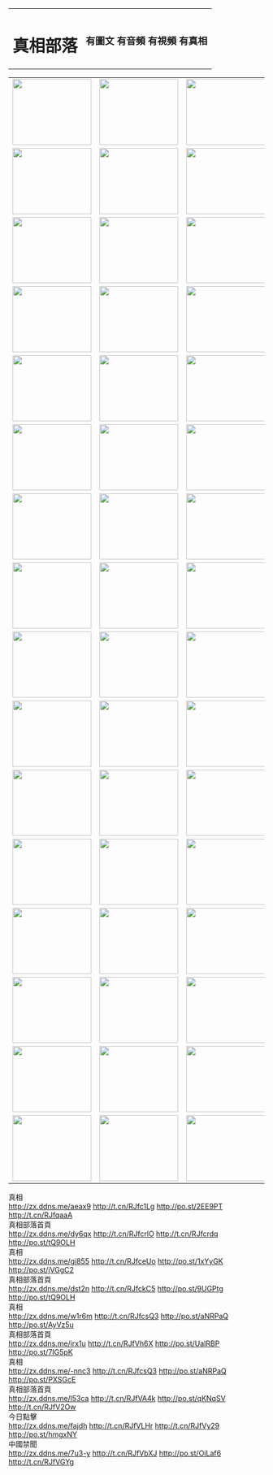 <table>
<tr>

<td>
	<H1>真相部落</H1>
</td>
<td>
	<H3>有圖文 有音頻 有視頻 有真相</H3>
</td>
</tr>

</table>
<table>
<tr>
	<td><a href="http://144.expo-peru.com/xtr/107/"><img  src ="http://144.expo-peru.com/pic/2017/02/107.jpg" width="155px" height="130px"></a></td>
	<td><a href="http://144.expo-peru.com/xtr/829/"><img src ="http://144.expo-peru.com/pic/2017/02/829.jpg" width="155px" height="130px"></a></td>
	<td><a href="http://144.expo-peru.com/xtr/69/"><img  src ="http://144.expo-peru.com/pic/2017/02/69.jpg" width="155px" height="130px"></a></td>
	<td><a href="http://144.expo-peru.com/xtr/99/"><img  src ="http://144.expo-peru.com/pic/2017/02/99.jpg" width="155px" height="130px"></a></td>
</tr>
<tr>
	<td><a href="http://144.expo-peru.com/xtr/40/"><img  src ="http://144.expo-peru.com/pic/2017/02/40.jpg" width="155px" height="130px"></a></td>
	<td><a href="http://144.expo-peru.com/xtr/20/"><img  src ="http://144.expo-peru.com/pic/2017/02/20.jpg" width="155px" height="130px"></a></td>
	<td><a href="http://144.expo-peru.com/xtr/81/"><img  src ="http://144.expo-peru.com/pic/2017/02/81.jpg" width="155px" height="130px"></a></td>
	<td><a href="http://144.expo-peru.com/xtr/2/"><img  src ="http://144.expo-peru.com/pic/2017/02/2.jpg" width="155px" height="130px"></a></td>
</tr>
<tr>
	<td><a href="http://144.expo-peru.com/xtr/86/"><img  src ="http://144.expo-peru.com/pic/2017/02/86.jpg" width="155px" height="130px"></a></td>
	<td><a href="http://144.expo-peru.com/xtr/109/"><img  src ="http://144.expo-peru.com/pic/2017/02/109.jpg" width="155px" height="130px"></a></td>
	<td><a href="http://144.expo-peru.com/xtr/1378/"><img  src ="http://144.expo-peru.com/pic/2017/02/1378.jpg" width="155px" height="130px"></a></td>
	<td><a href="http://144.expo-peru.com/xtr/57/"><img  src ="http://144.expo-peru.com/pic/2017/02/57.jpg" width="155px" height="130px"></a></td>
</tr>
<tr>
	<td><a href="http://144.expo-peru.com/xtr/1219/"><img  src ="http://144.expo-peru.com/pic/2017/02/1219.jpg" width="155px" height="130px"></a></td>
	<td><a href="http://144.expo-peru.com/xtr/1220/"><img  src ="http://144.expo-peru.com/pic/2017/02/1220.jpg" width="155px" height="130px"></a></td>
	<td><a href="http://144.expo-peru.com/xtr/1221/"><img  src ="http://144.expo-peru.com/pic/2017/02/1221.jpg" width="155px" height="130px"></a></td>
	<td><a href="http://144.expo-peru.com/xtr/51/"><img  src ="http://144.expo-peru.com/pic/2017/02/51.jpg" width="155px" height="130px"></a></td>
</tr>
<tr>
	<td><a href="http://144.expo-peru.com/xtr/1055/"><img  src ="http://144.expo-peru.com/pic/2017/02/1055.jpg" width="155px" height="130px"></a></td>
	<td><a href="http://144.expo-peru.com/xtr/611/"><img  src ="http://144.expo-peru.com/pic/2017/02/611.jpg" width="155px" height="130px"></a></td>
	<td><a href="http://144.expo-peru.com/xtr/1121/"><img  src ="http://144.expo-peru.com/pic/2017/02/1121.jpg" width="155px" height="130px"></a></td>
	<td><a href="http://144.expo-peru.com/xtr/610/"><img  src ="http://144.expo-peru.com/pic/2017/02/610.jpg" width="155px" height="130px"></a></td>
</tr>
<tr>
	<td><a href="http://144.expo-peru.com/xtr/1128/"><img  src ="http://144.expo-peru.com/pic/2017/02/1128.jpg" width="155px" height="130px"></a></td>
	<td><a href="http://144.expo-peru.com/xtr/1395/"><img  src ="http://144.expo-peru.com/pic/2017/02/1406.jpg" width="155px" height="130px"></a></td>
	<td><a href="http://144.expo-peru.com/xtr/1407/"><img  src ="http://144.expo-peru.com/pic/2017/02/1407.jpg" width="155px" height="130px"></a></td>
	<td><a href="http://144.expo-peru.com/xtr/934/"><img  src ="http://144.expo-peru.com/pic/2017/02/934.jpg" width="155px" height="130px"></a></td>
</tr>
<tr>
	<td><a href="http://144.expo-peru.com/xtr/641/"><img  src ="http://144.expo-peru.com/pic/2017/02/641.jpg" width="155px" height="130px"></a></td>
	<td><a href="http://144.expo-peru.com/xtr/949/"><img  src ="http://144.expo-peru.com/pic/2017/02/949.jpg" width="155px" height="130px"></a></td>
	<td><a href="http://144.expo-peru.com/xtr/112/"><img  src ="http://144.expo-peru.com/pic/2017/02/112.jpg" width="155px" height="130px"></a></td>
	<td><a href="http://144.expo-peru.com/xtr/812/"><img  src ="http://144.expo-peru.com/pic/2017/02/812.jpg" width="155px" height="130px"></a></td>
</tr>
<tr>
	<td><a href="http://144.expo-peru.com/xtr/103/"><img  src ="http://144.expo-peru.com/pic/2017/02/103.jpg" width="155px" height="130px"></a></td>
	<td><a href="http://144.expo-peru.com/xtr/3/"><img  src ="http://144.expo-peru.com/pic/2017/02/3.jpg" width="155px" height="130px"></a></td>
	<td><A HREF="http://144.expo-peru.com/mp4/zx/2015/11/Lkmtt.mp4" target="_blank" title="蓮開滿天庭"><img  src="http://144.expo-peru.com/pic/2015/11/Lkmtt3480_jssor.jpg"  width="155px" height="130px"></A></td>
	<td><A HREF="http://144.expo-peru.com/mp4/zx/2015/11/2013513.mp4" target="_blank" title="飛旋的法輪"><img  src="http://144.expo-peru.com/pic/2015/11/falun480_jssor.jpg"  width="155px" height="130px"></A></td>
</tr>
<tr>
	<td><A HREF="http://144.expo-peru.com/mp4/zx/2015/11/NYParade.mp4" target="_blank" title="2004年4月10日法輪功紐約大遊行"><img  src="http://144.expo-peru.com/pic/2015/11/nyparade480_jssor.jpg"  width="155px" height="130px"></A></td>
	<td><A HREF="http://144.expo-peru.com/mp4/news617/2015/05/WEB_s28093.mp4" target="_blank" title="2015年世界法輪大法日特別報導"><img  src="http://144.expo-peru.com/pic/2015/11/p6752711a666997037_jssor.jpg"  width="155px" height="130px"></A></td>
	<td><A HREF="http://144.expo-peru.com/mp4/news829/2015/11/30211_326650.mp4" target="_blank" title="滄州綁架案連審四天 民眾抹淚稱審好人"><img  src="http://144.expo-peru.com/pic/2015/11/changzhou2480_jssor.jpg"  width="155px" height="130px"></A></td>
	<td><A HREF="http://144.expo-peru.com/mp4/mhph/2015/10/changzhou.mp4" target="_blank" title="滄州真相--獅城血淚"><img  src="http://144.expo-peru.com/pic/2015/11/changzhou480_jssor.jpg"  width="155px" height="130px"></A></td>
</tr>
<tr>
	<td><A HREF="http://144.expo-peru.com/mp4/mhjd/mhjd_55.mp4" target="_blank" title="正義律師與無罪辯護"><img  src="http://144.expo-peru.com/pic/2015/11/wzbh480_jssor.jpg"  width="155px" height="130px"></A></td>
	<td><A HREF="http://144.expo-peru.com/mp4/zx/2015/11/layerkcs.mp4" target="_blank" title="中國的良心--高智晟律師"><img  src="http://144.expo-peru.com/pic/2015/11/layerkcs2480_jssor.jpg"  width="155px" height="130px"></A></td>
	<td><A HREF="http://144.expo-peru.com/mp4/mhph/2015/10/szxl.mp4" target="_blank" title="神州血淚--北京、大慶、廣東、哈爾濱"><img  src="http://144.expo-peru.com/pic/2015/11/szxl480_jssor.jpg"  width="155px" height="130px"></A></td>
	<td><A HREF="http://144.expo-peru.com/mp4/zx/2015/11/TangShanFFXS.mp4" target="_blank" title="真相紀錄片：鳳凰新生"><img  src="http://144.expo-peru.com/pic/2015/11/fhxs2480_jssor.jpg"  width="155px" height="130px"></A></td>
</tr>
<tr>
	<td><A HREF="http://144.expo-peru.com/mp4/zx/2015/11/jidong.mp4" target="_blank" title="冀東監獄的罪惡"><img  src="http://144.expo-peru.com/pic/2015/11/jidong480_jssor.jpg"  width="155px" height="130px"></A></td>
	<td><A HREF="http://144.expo-peru.com/mp4/mhph/2015/10/tangshan.mp4" target="_blank" title="鳳凰血淚"><img  src="http://144.expo-peru.com/pic/2015/11/tangshan480_jssor.jpg"  width="155px" height="130px"></A>
					</div></td>
	<td>	<A HREF="http://144.expo-peru.com/mp4/mhph/2015/10/zfxtzxl.mp4" target="_blank" title="政法系統罪行錄--唐山篇"><img  src="http://144.expo-peru.com/pic/2015/11/zfxtzxl480_jssor.jpg"  width="155px" height="130px"></A></td>
	<td><A HREF="http://144.expo-peru.com/mp4/mhph/2015/10/QDBG.mp4" target="_blank" title="青島悲歌"><img  src="http://144.expo-peru.com/pic/2015/10/qdbg2480_jssor.jpg"  width="155px" height="130px"></A></td>
</tr>
<tr>
	<td><A HREF="http://144.expo-peru.com/mp4/mhph/2015/10/huludao.mp4" target="_blank" title="葫蘆島永恆的見證"><img  src="http://144.expo-peru.com/pic/2015/10/huludao480_jssor.jpg"  width="155px" height="130px"></A></td>
	<td><A HREF="http://144.expo-peru.com/mp4/mhph/2015/10/qbzx.mp4" target="_blank" title="湖畔泉邊聽真相-濟南泉城的傳奇"><img  src="http://144.expo-peru.com/pic/2015/10/hupan480_jssor.jpg"  width="155px" height="130px"></A></td>
	<td><A HREF="http://144.expo-peru.com/mp4/mhph/2015/10/baoding_dvd_v2.mp4" target="_blank" title="燕趙悲歌"><img  src="http://144.expo-peru.com/pic/2015/10/yzbg480_jssor.jpg"  width="155px" height="130px"></A></td>
	<td><A HREF="http://144.expo-peru.com/mp4/zx/2015/11/meihuashi_complete_ED2.0.mp4" target="_blank" title="梅花詩完整版"><img  src="http://144.expo-peru.com/pic/2015/11/mhs480_jssor.jpg"  width="155px" height="130px"></A></td>
</tr>
<tr>
	<td><A HREF="http://144.expo-peru.com/mp4/zx/2015/11/fengbei512k.mp4" target="_blank" title="豐碑"><img  src="http://144.expo-peru.com/pic/2015/11/fongbei480_jssor.jpg"  width="155px" height="130px"></A></td>
	<td><A HREF="http://144.expo-peru.com/mp4/zx/2015/11/fytdxComplete.mp4" target="_blank" title="風雨天地行全集"><img  src="http://144.expo-peru.com/pic/2015/11/fytdxWhite480_jssor.jpg"  width="155px" height="130px"></A></td>
	<td><A HREF="http://144.expo-peru.com/mp4/zx/2015/11/JianZheng.mp4" target="_blank" title="見證"><img  src="http://144.expo-peru.com/pic/2015/11/witness480_jssor.jpg"  width="155px" height="130px"></A></td>
	<td><A HREF="http://144.expo-peru.com/mp4/mhph/2015/10/hcym.mp4" target="_blank" title="紅朝陰謀"><img  src="http://144.expo-peru.com/pic/2015/10/hcym480_jssor.jpg"  width="155px" height="130px"></A></td>
</tr>
<tr>
	<td><A HREF="http://144.expo-peru.com/mp4/zx/2015/11/zfzxPalV3.mp4" target="_blank" title="是自焚還是騙局"><img  src="http://144.expo-peru.com/pic/2015/11/zfzx4805_jssor.jpg"  width="155px" height="130px"></A></td>
	<td><A HREF="http://144.expo-peru.com/mp4/zx/2015/11/lsdspMsyTd.mp4" target="_blank" title="歷史的審判"><img  src="http://144.expo-peru.com/pic/2015/11/lsdsp480_jssor.jpg"  width="155px" height="130px"></A></td>
	<td><A HREF="http://144.expo-peru.com/mp4/news886/2015/11/concat886.mp4" target="_blank" title="一周全球控告江澤民"><img  src="http://144.expo-peru.com/pic/2015/11/news886480_jssor.jpg"  width="155px" height="130px"></A></td>
	<td><A HREF="http://144.expo-peru.com/mp4/news1378/2014/08/CQSD_s0_e4_v2_i0-CQSD_4-video.mp4" target="_blank" title="歐洲的抉擇"><img  src="http://144.expo-peru.com/pic/2015/11/p5143421a564166643-ss_jssor.jpg"  width="155px" height="130px"></A></td>
</tr>
<tr>
	<td><A HREF="http://144.expo-peru.com/mp4/zx/2015/11/hk20150720parade.mp4" target="_blank" title="港法輪功反迫害大遊行 大陸遊客震撼"><img  src="http://144.expo-peru.com/pic/2015/11/281098-ss_jssor.jpg"  width="155px" height="130px"></A></td>
	<td><A HREF="http://144.expo-peru.com/mp4/zx/2015/11/20150720hkParade512k.mp4" target="_blank" title="香港法輪功720遊行聲援訴江潮"><img  src="http://144.expo-peru.com/pic/2015/11/2015720parade480_jssor.jpg"  width="155px" height="130px"></A></td>
	<td><A HREF="http://144.expo-peru.com/mp4/zx/2015/11/hktdc512.mp4" target="_blank" title="香港退黨潮"><img  src="http://144.expo-peru.com/pic/2015/11/hktdc480_jssor.jpg"  width="155px" height="130px"></A></td>
	<td><A HREF="http://144.expo-peru.com/mp4/news413/2015/11/concat413.mp4" target="_blank" title="本月退黨精選"><img  src="http://144.expo-peru.com/pic/2015/11/tuidang480_jssor.jpg"  width="155px" height="130px"></A></td>
</tr>
<tr>
	<td><A HREF="http://144.expo-peru.com/mp4/news823/2015/11/TSZG_British_1_QA_A_TSZG-61-1_XinHaoNianZuoZh_P617180.mp4" target="_blank" title="辛灝年：紀念《九評共產黨》發表十週年演講"><img  src="http://144.expo-peru.com/pic/2015/11/xhn9p10480_jssor.jpg"  width="155px" height="130px"></A></td>
	<td><A HREF="http://144.expo-peru.com/mp4/news57/2015/11/JPGCD8.mp4" target="_blank" title="【九評之八】評中國共產黨的邪教本質"><img  src="http://144.expo-peru.com/pic/2015/11/9pkcd8p480_jssor.jpg"  width="155px" height="130px"></A></td>
	<td><A HREF="http://144.expo-peru.com/mp4/other/kao.Chih.Sheng_story.mp4"  target="_blank" title="超越恐懼:高智晟的故事"				style="font-size:20px;"><img src="http://144.expo-peru.com/pic/2016/12/GZS201408070902.jpg"  width="155px" height="130px">
						</A></td>
	<td><A HREF="http://144.expo-peru.com/mp4/zx/2016/11/oh10yearsInv.mp4"  target="_blank" title="紀錄片《活摘 十年調查》完整版" style="font-size:20px;"><img src="http://144.expo-peru.com/pic/2016/11/10yearsOHinv.jpg"  width="155px" height="130px">
						</A></td>
</tr>
</table>







<div class="linkbox"><div class="title">真相<div id="url"><a href="http://zx.ddns.me/aeax9" target=_blank>http://zx.ddns.me/aeax9</a>     <a href="http://t.cn/RJfc1Lg" target=_blank>http://t.cn/RJfc1Lg</a>     <a href="http://po.st/2EE9PT" target=_blank>http://po.st/2EE9PT</a>     <a href="http://t.cn/RJfqaaA" target=_blank>http://t.cn/RJfqaaA</a></div></div><div class="title">真相部落首頁<div id="url"><a href="http://zx.ddns.me/dy6qx" target=_blank>http://zx.ddns.me/dy6qx</a>     <a href="http://t.cn/RJfcrlO" target=_blank>http://t.cn/RJfcrlO</a>     <a href="http://t.cn/RJfcrdq" target=_blank>http://t.cn/RJfcrdq</a>     <a href="http://po.st/tQ9OLH" target=_blank>http://po.st/tQ9OLH</a></div></div><div class="title">真相<div id="url"><a href="http://zx.ddns.me/gi855" target=_blank>http://zx.ddns.me/gi855</a>     <a href="http://t.cn/RJfceUo" target=_blank>http://t.cn/RJfceUo</a>     <a href="http://po.st/1xYyGK" target=_blank>http://po.st/1xYyGK</a>     <a href="http://po.st/jVGgC2" target=_blank>http://po.st/jVGgC2</a></div></div><div class="title">真相部落首頁<div id="url"><a href="http://zx.ddns.me/dst2n" target=_blank>http://zx.ddns.me/dst2n</a>     <a href="http://t.cn/RJfckC5" target=_blank>http://t.cn/RJfckC5</a>     <a href="http://po.st/9UGPtg" target=_blank>http://po.st/9UGPtg</a>     <a href="http://po.st/tQ9OLH" target=_blank>http://po.st/tQ9OLH</a></div></div><div class="title">真相<div id="url"><a href="http://zx.ddns.me/w1r6m" target=_blank>http://zx.ddns.me/w1r6m</a>     <a href="http://t.cn/RJfcsQ3" target=_blank>http://t.cn/RJfcsQ3</a>     <a href="http://po.st/aNRPaQ" target=_blank>http://po.st/aNRPaQ</a>     <a href="http://po.st/AyVz5u" target=_blank>http://po.st/AyVz5u</a></div></div><div class="title">真相部落首頁<div id="url"><a href="http://zx.ddns.me/irx1u" target=_blank>http://zx.ddns.me/irx1u</a>     <a href="http://t.cn/RJfVh6X" target=_blank>http://t.cn/RJfVh6X</a>     <a href="http://po.st/UalRBP" target=_blank>http://po.st/UalRBP</a>     <a href="http://po.st/7IG5pK" target=_blank>http://po.st/7IG5pK</a></div></div><div class="title">真相<div id="url"><a href="http://zx.ddns.me/-nnc3" target=_blank>http://zx.ddns.me/-nnc3</a>     <a href="http://t.cn/RJfcsQ3" target=_blank>http://t.cn/RJfcsQ3</a>     <a href="http://po.st/aNRPaQ" target=_blank>http://po.st/aNRPaQ</a>     <a href="http://po.st/PXSGcE" target=_blank>http://po.st/PXSGcE</a></div></div><div class="title">真相部落首頁<div id="url"><a href="http://zx.ddns.me/l53ca" target=_blank>http://zx.ddns.me/l53ca</a>     <a href="http://t.cn/RJfVA4k" target=_blank>http://t.cn/RJfVA4k</a>     <a href="http://po.st/qKNqSV" target=_blank>http://po.st/qKNqSV</a>     <a href="http://t.cn/RJfV2Ow" target=_blank>http://t.cn/RJfV2Ow</a></div></div><div class="title">今日點擊<div id="url"><a href="http://zx.ddns.me/fajdh" target=_blank>http://zx.ddns.me/fajdh</a>     <a href="http://t.cn/RJfVLHr" target=_blank>http://t.cn/RJfVLHr</a>     <a href="http://t.cn/RJfVy29" target=_blank>http://t.cn/RJfVy29</a>     <a href="http://po.st/hmgxNY" target=_blank>http://po.st/hmgxNY</a></div></div><div class="title">中國禁聞<div id="url"><a href="http://zx.ddns.me/7u3-y" target=_blank>http://zx.ddns.me/7u3-y</a>     <a href="http://t.cn/RJfVbXJ" target=_blank>http://t.cn/RJfVbXJ</a>     <a href="http://po.st/OiLaf6" target=_blank>http://po.st/OiLaf6</a>     <a href="http://t.cn/RJfVGYg" target=_blank>http://t.cn/RJfVGYg</a></div></div></div>
